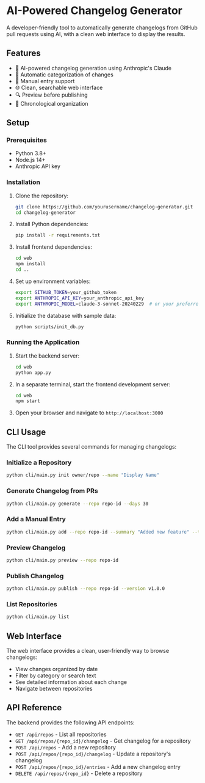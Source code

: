 # AI-Powered Changelog Generator

A developer-friendly tool to automatically generate changelogs from GitHub pull requests using AI, with a clean web interface to display the results.

## Features

- 🤖 AI-powered changelog generation using Anthropic's Claude
- 🔄 Automatic categorization of changes
- 📝 Manual entry support
- 🌐 Clean, searchable web interface
- 🔍 Preview before publishing
- 📅 Chronological organization

## Setup

### Prerequisites

- Python 3.8+
- Node.js 14+
- Anthropic API key

### Installation

1. Clone the repository:
   ```bash
   git clone https://github.com/yourusername/changelog-generator.git
   cd changelog-generator
   ```

2. Install Python dependencies:
   ```bash
   pip install -r requirements.txt
   ```

3. Install frontend dependencies:
   ```bash
   cd web
   npm install
   cd ..
   ```

4. Set up environment variables:
   ```bash
   export GITHUB_TOKEN=your_github_token
   export ANTHROPIC_API_KEY=your_anthropic_api_key
   export ANTHROPIC_MODEL=claude-3-sonnet-20240229  # or your preferred model
   ```

5. Initialize the database with sample data:
   ```bash
   python scripts/init_db.py
   ```

### Running the Application

1. Start the backend server:
   ```bash
   cd web
   python app.py
   ```

2. In a separate terminal, start the frontend development server:
   ```bash
   cd web
   npm start
   ```

3. Open your browser and navigate to `http://localhost:3000`

## CLI Usage

The CLI tool provides several commands for managing changelogs:

### Initialize a Repository

```bash
python cli/main.py init owner/repo --name "Display Name"
```

### Generate Changelog from PRs

```bash
python cli/main.py generate --repo repo-id --days 30
```

### Add a Manual Entry

```bash
python cli/main.py add --repo repo-id --summary "Added new feature" --type feature
```

### Preview Changelog

```bash
python cli/main.py preview --repo repo-id
```

### Publish Changelog

```bash
python cli/main.py publish --repo repo-id --version v1.0.0
```

### List Repositories

```bash
python cli/main.py list
```

## Web Interface

The web interface provides a clean, user-friendly way to browse changelogs:

- View changes organized by date
- Filter by category or search text
- See detailed information about each change
- Navigate between repositories

## API Reference

The backend provides the following API endpoints:

- `GET /api/repos` - List all repositories
- `GET /api/repos/{repo_id}/changelog` - Get changelog for a repository
- `POST /api/repos` - Add a new repository
- `POST /api/repos/{repo_id}/changelog` - Update a repository's changelog
- `POST /api/repos/{repo_id}/entries` - Add a new changelog entry
- `DELETE /api/repos/{repo_id}` - Delete a repository